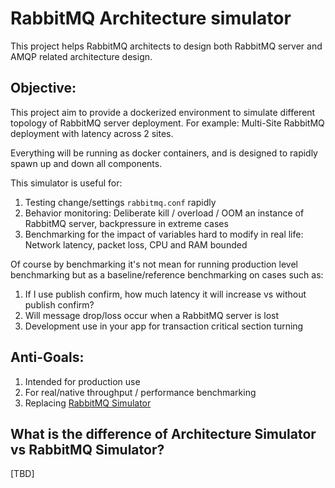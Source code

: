# RabbitMQ Architecture simulator
This project helps RabbitMQ architects to design both RabbitMQ server and AMQP related architecture design.

## Objective:
This project aim to provide a dockerized environment to simulate different topology of RabbitMQ server deployment.
For example: Multi-Site RabbitMQ deployment with latency across 2 sites.

Everything will be running as docker containers, and is designed to rapidly spawn up and down all components.

This simulator is useful for:
1. Testing change/settings `rabbitmq.conf` rapidly
2. Behavior monitoring: Deliberate kill / overload / OOM an instance of RabbitMQ server, backpressure in extreme cases
3. Benchmarking for the impact of variables hard to modify in real life: Network latency, packet loss, CPU and RAM bounded

Of course by benchmarking it's not mean for running production level benchmarking but as a baseline/reference benchmarking on
cases such as: 
1. If I use publish confirm, how much latency it will increase vs without publish confirm?
2. Will message drop/loss occur when a RabbitMQ server is lost
3. Development use in your app for transaction critical section turning

## Anti-Goals:
1. Intended for production use
2. For real/native throughput / performance benchmarking
3. Replacing [RabbitMQ Simulator](https://github.com/RabbitMQSimulator/RabbitMQSimulator) 

## What is the difference of Architecture Simulator vs RabbitMQ Simulator?
[TBD]
